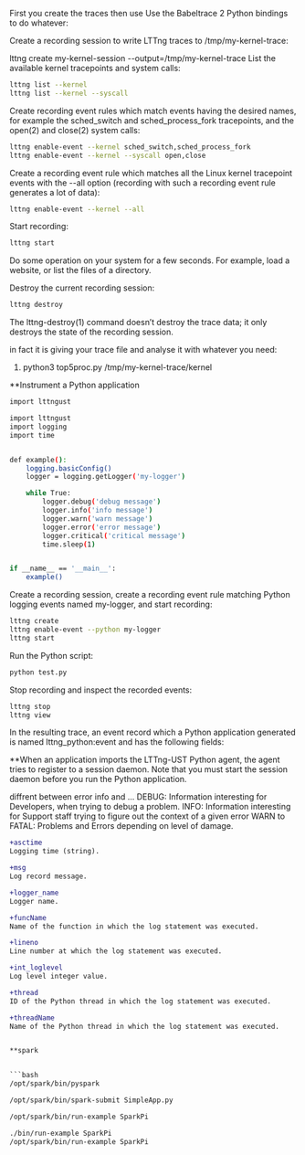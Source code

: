 First you create the traces then use Use the Babeltrace 2 Python bindings to do whatever: 

Create a recording session to write LTTng traces to /tmp/my-kernel-trace:

lttng create my-kernel-session --output=/tmp/my-kernel-trace
List the available kernel tracepoints and system calls:

```bash
lttng list --kernel
lttng list --kernel --syscall
```

Create recording event rules which match events having the desired names, for example the sched_switch and sched_process_fork tracepoints, and the open(2) and close(2) system calls:

```bash
lttng enable-event --kernel sched_switch,sched_process_fork
lttng enable-event --kernel --syscall open,close
```

Create a recording event rule which matches all the Linux kernel tracepoint events with the --all option (recording with such a recording event rule generates a lot of data):
```bash
lttng enable-event --kernel --all
```
Start recording:
```bash
lttng start
```
Do some operation on your system for a few seconds. For example, load a website, or list the files of a directory.

Destroy the current recording session:
```bash
lttng destroy

```
The lttng-destroy(1) command doesn’t destroy the trace data; it only destroys the state of the recording session.




in fact it is giving your trace file and analyse it with whatever you need:
1. python3 top5proc.py /tmp/my-kernel-trace/kernel


**Instrument a Python application

```bash
import lttngust
```
```bash
import lttngust
import logging
import time


def example():
    logging.basicConfig()
    logger = logging.getLogger('my-logger')

    while True:
        logger.debug('debug message')
        logger.info('info message')
        logger.warn('warn message')
        logger.error('error message')
        logger.critical('critical message')
        time.sleep(1)


if __name__ == '__main__':
    example()
```


Create a recording session, create a recording event rule matching Python logging events named my-logger, and start recording:

```bash
lttng create
lttng enable-event --python my-logger
lttng start
```

Run the Python script:

```bash
python test.py
```
Stop recording and inspect the recorded events:
```bash
lttng stop
lttng view
```

In the resulting trace, an event record which a Python application generated is named lttng_python:event and has the following fields:





**When an application imports the LTTng-UST Python agent, the agent tries to register to a session daemon. Note that you must start the session daemon before you run the Python application.


diffrent between error info and ...
DEBUG: Information interesting for Developers, when trying to debug a problem.
INFO: Information interesting for Support staff trying to figure out the context of a given error
WARN to FATAL: Problems and Errors depending on level of damage.

```diff
+asctime
Logging time (string).

+msg
Log record message.

+logger_name
Logger name.

+funcName
Name of the function in which the log statement was executed.

+lineno
Line number at which the log statement was executed.

+int_loglevel
Log level integer value.

+thread
ID of the Python thread in which the log statement was executed.

+threadName
Name of the Python thread in which the log statement was executed.


**spark


```bash
/opt/spark/bin/pyspark 
```
```bash
/opt/spark/bin/spark-submit SimpleApp.py

/opt/spark/bin/run-example SparkPi

./bin/run-example SparkPi
/opt/spark/bin/run-example SparkPi


```


